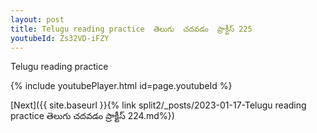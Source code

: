 ```yaml
---
layout: post
title: Telugu reading practice  తెలుగు  చదవడం  ప్రాక్టీస్ 225
youtubeId: Zs32VD-iFZY
---
```

 
 
Telugu reading practice
 
 
 
 
 


{% include youtubePlayer.html id=page.youtubeId %}
 
[Next]({{ site.baseurl }}{% link  split2/_posts/2023-01-17-Telugu reading practice  తెలుగు  చదవడం  ప్రాక్టీస్ 224.md%})
 
